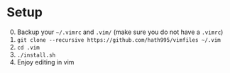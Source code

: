 
# Setup

0. Backup your `~/.vimrc` and `.vim/` (make sure you do not have a `.vimrc`)
1. `git clone --recursive https://github.com/hath995/vimfiles ~/.vim`
2. `cd .vim`
3. `./install.sh`
4. Enjoy editing in vim
